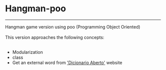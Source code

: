 # Hangman-poo
<hr>

Hangman game version using poo (Programming Object Oriented)<br><br>
This version approaches the following concepts:
<br><br>
* Modularization
* class
* Get an external word from ['Dicionario Aberto']("https://api.dicionario-aberto.net/.index.html") website
